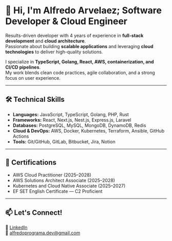 # 👋 Hi, I'm Alfredo Arvelaez; Software Developer & Cloud Engineer

Results-driven developer with 4 years of experience in **full-stack development** and **cloud architecture**.  
Passionate about building **scalable applications** and leveraging **cloud technologies** to deliver high-quality solutions.  

I specialize in **TypeScript, Golang, React, AWS, containerization, and CI/CD pipelines**.  
My work blends clean code practices, agile collaboration, and a strong focus on user experience.  

---

## 🛠️ Technical Skills  

- **Languages:** JavaScript, TypeScript, Golang, PHP, Rust  
- **Frameworks:** React, Next.js, Nest.js, Express.js, Laravel  
- **Databases:** PostgreSQL, MySQL, MongoDB, DynamoDB, Redis  
- **Cloud & DevOps:** AWS, Docker, Kubernetes, Terraform, Ansible, GitHub Actions  
- **Tools:** Git/GitHub, GitLab, Bitbucket, Jira, Notion  

---

## 📜 Certifications  
- AWS Cloud Practitioner (2025–2028)  
- AWS Solutions Architect Associate (2025–2028)  
- Kubernetes and Cloud Native Associate (2025–2027)  
- EF SET English Certificate — C2 Proficient  

---

## 📫 Let's Connect!  
💼 [LinkedIn](https://www.linkedin.com/in/alfredoprograma)  
📧 [alfredoprograma.dev@gmail.com](mailto:alfredoprograma.dev@gmail.com)  
